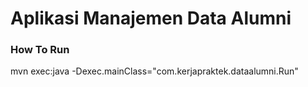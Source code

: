 # Aplikasi Manajemen Data Alumni

### How To Run
mvn exec:java -Dexec.mainClass="com.kerjapraktek.dataalumni.Run"
